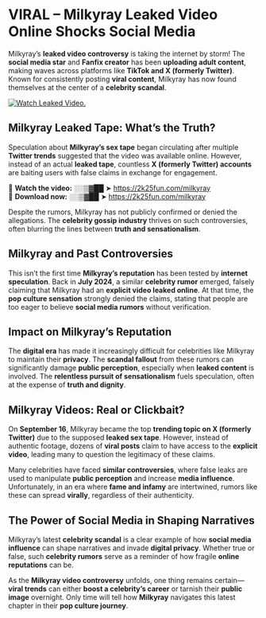 # VIRAL – Milkyray Leaked Video Online Shocks Social Media 

Milkyray’s **leaked video controversy** is taking the internet by storm! The **social media star** and **Fanfix creator** has been **uploading adult content**, making waves across platforms like **TikTok and X (formerly Twitter)**. Known for consistently posting **viral content**, Milkyray has now found themselves at the center of a **celebrity scandal**.  

[![Watch Leaked Video.](https://miro.medium.com/v2/resize:fit:828/format:webp/1*cilzJN44JGOrTw9NJCrNHA.gif "Watch Leaked Video")](https://2k25fun.com/milkyray)

## **Milkyray Leaked Tape: What’s the Truth?**  
Speculation about **Milkyray’s sex tape** began circulating after multiple **Twitter trends** suggested that the video was available online. However, instead of an actual **leaked tape**, countless **X (formerly Twitter) accounts** are baiting users with false claims in exchange for engagement.  

🔹 **Watch the video:** ░░▒▓██ ➤ https://2k25fun.com/milkyray  
🔹 **Download now:** ░░▒▓██ ➤ https://2k25fun.com/milkyray  

Despite the rumors, Milkyray has not publicly confirmed or denied the allegations. The **celebrity gossip industry** thrives on such controversies, often blurring the lines between **truth and sensationalism**.  

## **Milkyray and Past Controversies**  
This isn’t the first time **Milkyray’s reputation** has been tested by **internet speculation**. Back in **July 2024**, a similar **celebrity rumor** emerged, falsely claiming that Milkyray had an **explicit video leaked online**. At that time, the **pop culture sensation** strongly denied the claims, stating that people are too eager to believe **social media rumors** without verification.  

## **Impact on Milkyray’s Reputation**  
The **digital era** has made it increasingly difficult for celebrities like Milkyray to maintain their **privacy**. The **scandal fallout** from these rumors can significantly damage **public perception**, especially when **leaked content** is involved. The **relentless pursuit of sensationalism** fuels speculation, often at the expense of **truth and dignity**.  

## **Milkyray Videos: Real or Clickbait?**  
On **September 16**, Milkyray became the top **trending topic on X (formerly Twitter)** due to the supposed **leaked sex tape**. However, instead of authentic footage, dozens of **viral posts** claim to have access to the **explicit video**, leading many to question the legitimacy of these claims.  

Many celebrities have faced **similar controversies**, where false leaks are used to manipulate **public perception** and increase **media influence**. Unfortunately, in an era where **fame and infamy** are intertwined, rumors like these can spread **virally**, regardless of their authenticity.  

## **The Power of Social Media in Shaping Narratives**  
Milkyray’s latest **celebrity scandal** is a clear example of how **social media influence** can shape narratives and invade **digital privacy**. Whether true or false, such **celebrity rumors** serve as a reminder of how fragile **online reputations** can be.  

As the **Milkyray video controversy** unfolds, one thing remains certain—**viral trends** can either **boost a celebrity’s career** or tarnish their **public image** overnight. Only time will tell how **Milkyray** navigates this latest chapter in their **pop culture journey**. 